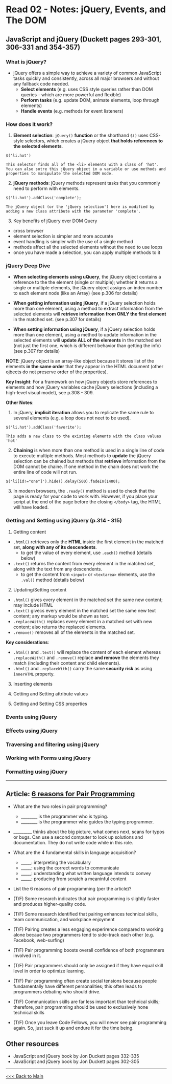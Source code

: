 # Read 02 - Notes: jQuery, Events, and The DOM

## JavaScript and jQuery (Duckett pages 293-301, 306-331 and 354-357)

### What is jQuery?
+ jQuery offers a simple way to achieve a variety of common JavaScript tasks quickly and consistently, across all major browsers and without any fallback code needed.
  - **Select elements** (e.g. uses CSS style queries rather than DOM queries - which are more powerful and flexible)
  - **Perform tasks** (e.g. update DOM, animate elements, loop through elements)
  - **Handle events** (e.g. methods for event listeners)

### How does it work?

1. **Element selection**:  `jQuery()` **function** or the shorthand `$()` uses CSS-style selectors, which creates a jQuery object **that holds references to the selected elements**.

```
$('li.hot')

This selector finds all of the <li> elements with a class of 'hot'. You can also sotre this jQuery object in a variable or use methods and properties to manipulate the selected DOM node.
```

2. **jQuery methods**: jQuery methods represent tasks that you commonly need to perform with elements.
```
$('li.hot').addClass('complete');

The jQuery object (or the 'jQuery selection') here is modified by adding a new class attribute with the parameter 'complete'.
```
3. Key benefits of jQuery over DOM Query
  - cross browser
  - element selection is simpler and more accurate
  - event handling is simpler with the use of a single method
  - methods affect all the selected elements without the need to use loops
  - once you have made a selection, you can apply multiple methods to it

### jQuery Deep Dive
+ **When selecting elements using uQuery**, the jQuery object contains a reference to the the element (single or multiple); whether it returns a single or multiple elements, the jQuery object assigns an index number to each element node (like an Array) (see p.306 for details)

+ **When getting information using jQuery**, if a jQuery selection holds more than one element, using a method to extract information from the selected elements will **retrieve information from ONLY the first element** in the matched set. (see p.307 for details)

+ **When setting information using jQuery**, if a jQuery selection holds more than one element, using a method to update information in the selected elements will **update ALL of the elements** in the matched set (not just the first one, which is different behavior than getting the info)(see p.307 for details)

**NOTE**: jQuery object is an array-like object because it stores list of the elements **in the same order** that they appear in the HTML document (other ojbects do not preserve order of the properties).

**Key Insight**: For a framework on how jQuery objects store references to elements and how jQuery variables cache jQuery selections (including a high-level visual model), see p.308 - 309.

**Other Notes**: 
1. In jQuery, **implicit iteration** allows you to replicate the same rule to several elements (e.g. a loop does not neet to be used).
```
$('li.hot').addClass('favorite');

This adds a new class to the existing elements with the class values 'hot'
```
2. **Chaining** is when more than one method is used in a single line of code to execute multiple methods. Most methods to **update** the jQuery selection can be chained but methods that **retrieve** information from the DOM cannot be chaine. If one method in the chain does not work the entire line of code will not run.
```
$('li[id!="one"]').hide().delay(500).fadeIn(1400);
```
3. In modern browsers, the `.ready()` method is used to check that the page is ready for your code to work with. However, if you place your script at the end of the page before the closing `</body>` tag, the HTML will have loaded.

### Getting and Setting using jQuery (p.314 - 315)
1. Getting content
  + `.html()` retrieves only the **HTML** inside the first element in the matched set, **along with any of its descendents**.
    + to get the value of every element, use `.each()` method (details below)
  + `.text()` returns the content from every element in the matched set, along with the text from any descendents.
    + to get the content from `<input>` or `<textarea>` elements, use the `.val()` method (details below)

2. Updating/Setting content
+ `.html()` gives every element in the matched set the same new content; may include HTML
+ `.text()` givecs every element in the matched set the same new text content; any markup would be shown as text.
+ `.replaceWith()` replaces every element in a matched set with new content; also returns the replaced elements.
+ `.remove()` removes all of the elements in the matched set.

**Key considerations**:
+ `.html()` and `.text()` will replace the content of each element whereas `.replaceWith()` and `.remove()` replace **and remove** the elements they match (including their content and child elements).
+ `.html()` and `.replaceWith()` carry the same **security risk** as using `innerHTML` property.

3. Inserting elements

4. Getting and Setting attribute values

5. Getting and Setting CSS properties

### Events using jQuery


### Effects using jQuery


### Traversing and filtering using jQuery


### Working with Forms using jQuery


### Formatting using jQuery

*****
## Article: [6 reasons for Pair Programming](https://www.codefellows.org/blog/6-reasons-for-pair-programming/)
+ What are the two roles in pair programming?

  - ________ is the programmer who is typing.
  - ________ is the programmer who guides the typing programmer.

+ _________ thinks about the big picture, what comes next, scans for typos or bugs. Can use a second computer to look up solutions and documentation. They do not write code while in this role.

+ What are the 4 fundamental skills in language acquisition?
  - _____: interpreting the vocabulary
  - _____: using the correct words to communicate
  - _____: understanding what written language intends to convey
  - _____: producing from scratch a meaninful content

+ List the 6 reasons of pair programming (per the article)? 

+ (T/F) Some research indicates that pair programming is slightly faster and produces higher-quality code.

+ (T/F) Some research identified that pairing enhances technical skills, team communication, and workplace enjoyment

+ (T/F) Pairing creates a less engaging experirence compared to working alone becaue two programmers tend to side-track each other (e.g. Facebook, web-surfing)

+ (T/F) Pair programming boosts overall confidence of both programmers involved in it.

+ (T/F) Pair programmers should only be assigned if they have equal skill level in order to optimize learning.

+ (T/F) Pair programming often create social tensions because people fundamentally have different personalities; this often leads to programmers debating who should drive.

+ (T/F) Communication skills are far less important than technical skills; therefore, pair programming should be used to exclusively hone technical skills

+ (T/F) Once you leave Code Fellows, you will never see pair programming again. So, just suck it up and endure it for the time being.

## Other resources
+ JavaScript and jQuery book by Jon Duckett pages 332-335
+ JavaScript and jQuery book by Jon Duckett pages 302-305

***
[<<< Back to Main](https://sangmlee76.github.io/reading-notes/)